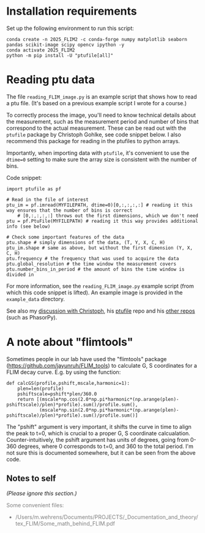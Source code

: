 

# Installation requirements

Set up the following environment to run this script:

```
conda create -n 2025_FLIM2 -c conda-forge numpy matplotlib seaborn pandas scikit-image scipy opencv ipython -y 
conda activate 2025_FLIM2
python -m pip install -U "ptufile[all]"
```

# Reading ptu data

The file `reading_FLIM_image.py` is an example script that shows how to read a ptu file. (It's based on a previous example script I wrote for a course.)

To correctly process the image, you'll need to know technical details about the measurement, such as the measurement period and number of bins that correspond to the actual measurement.
These can be read out with the `ptufile` package by Christoph Gohlke, see code snippet below. I also recommend this package for reading in the ptufiles to python arrays.

Importantly, when importing data with `ptufile`, it's convenient to use the `dtime=0` setting to make sure the array size is consistent with the number of bins.

Code snippet:
```
import ptufile as pf

# Read in the file of interest
ptu_im = pf.imread(MYFILEPATH, dtime=0)[0,:,:,:,:] # reading it this way ensures that the number of bins is correct
    # [0,:,:,:,:] throws out the first dimensions, which we don't need
ptu = pf.PtuFile(MYFILEPATH) # reading it this way provides additional info (see below)

# Check some important features of the data
ptu.shape # simply dimensions of the data, (T, Y, X, C, H)
ptu_im.shape # same as above, but without the first dimension (Y, X, C, H)
ptu.frequency # the frequency that was used to acquire the data
ptu.global_resolution # the time window the measurement covers
ptu.number_bins_in_period # the amount of bins the time window is divided in
```

For more information, see the `reading_FLIM_image.py` example script (from which this code snippet is lifted).
An example image is provided in the `example_data` directory.

See also my [discussion with Christoph](https://github.com/cgohlke/ptufile/issues/1), his [ptufile](https://github.com/cgohlke/ptufile/) repo and his [other repos](https://github.com/cgohlke/) (such as PhasorPy).

# A note about "flimtools"

Sometimes people in our lab have used the "flimtools" package (https://github.com/jayunruh/FLIM_tools) to calculate G, S coordinates for a FLIM decay curve. E.g. by using the function:

```
def calcGS(profile,pshift,mscale,harmonic=1):
    plen=len(profile)
    pshiftscale=pshift*plen/360.0
    return [(mscale*np.cos(2.0*np.pi*harmonic*(np.arange(plen)-pshiftscale)/plen)*profile).sum()/profile.sum(),
            (mscale*np.sin(2.0*np.pi*harmonic*(np.arange(plen)-pshiftscale)/plen)*profile).sum()/profile.sum()]
```

The "pshift" argument is very important, it shifts the curve in time to align the peak to t=0,
which is crucial to a proper G, S coordinate calcualation.
Counter-intuitively, the pshift argument has units of degrees, going from 0-360 degrees,
where 0 corresponds to t=0, and 360 to the total period.
I'm not sure this is documented somewhere, but it can be seen from the above code.

## Notes to self

*(Please ignore this section.)*

<font color=grey>

Some convenient files:
- /Users/m.wehrens/Documents/PROJECTS/_Documentation_and_theory/tex_FLIM/Some_math_behind_FLIM.pdf
</font>